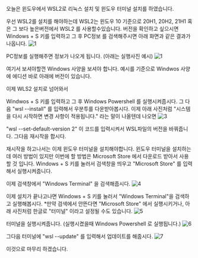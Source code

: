 오늘은 윈도우에서 WSL2로 리눅스 설치 및 윈도우 터미널 설치를 하였습니다.

우선 WSL2를 설치를 해야하는데 WSL2는 윈도우 10 기준으로 20H1, 20H2, 21H1 혹은 그 보다 높은버전에서 WSL2 를 사용할수있습니다.
버전을 확인하고 싶으시면 Windows + S 키를 입력하고 그 후 PC정보 를 검색해주시면 아래 화면과 같은 결과가 나옵니다.
![1](https://github.com/user-attachments/assets/89e6ca5f-60e6-442b-93ae-20d249c4c39e)

PC정보를 실행해주면 정보가 나오게 됩니다.
(아래는 실행사진 예시)
![1](https://github.com/user-attachments/assets/af080d05-1a23-440a-9bb1-7360556ae23f)

여기서 보셔야할껀 Windows 사양을 보셔야 합니다.
예시를 기준으로 Windwos 사양에 에디션 바로 아래에 버전이 있습니다.

이제 WLS2 설치로 넘어와서

Windwos + S 키를 입력하고 그 후 Windows Powershell 를 실행시켜줍시다.
그 다음 "wsl --install" 를 입력해서 우분투를 다운받아봅시다.
이제 아래 사진처럼 "시스템을 다시 시작하면 변경 사항이 적용됩니다." 라는 말이 나올텐데 나오면 
![3](https://github.com/user-attachments/assets/9e55e37c-b7b8-4919-a579-859427480f9b)

"wsl --set-default-version 2" 이 코드를 입력시켜서 WSL파일의 버전을 바꿔줍니다. 그다음 재시작을 합시다.

재시작을 하고나서는 이제 윈도우 터미널을 설치해야합니다.
윈도우 터미널을 설치하는데 여러 방법이 있지만 이번에 할 방법은 Microsoft Store 에서 다운로드 받아서 사용할 것 입니다.
Windows + S 키를 눌러서 검색창을 띄우고 "Microsoft Store" 를 입력해서 실행시켜줍니다.

이제 검색창에서 "Windows Terminal" 을 검색해줍시다.
![4](https://github.com/user-attachments/assets/9346e4ae-90dd-46d7-8abe-2d07e3d2b270)

이제 설치가 끝나고나면 Windows + S 키를 눌러서 "Windows Terminal"을 검색하고 실행해봅시다.
*만약 검색에서 안뜬다면 "Microsoft Store" 에서 실행시키거나, 아래 사진처럼 한글로 "터미널" 이라고 설정될 수도 있습니다.
![5](https://github.com/user-attachments/assets/a1a4e037-0fca-482b-98c4-86dbc7eda311)

터미널을 실행시켜줍니다. (실행시켰을때 Windows Powershell 로 실행됩니다.)
![6](https://github.com/user-attachments/assets/8817a381-dd50-4329-b7b1-7b77af86c203)

그다음 터미널에 "wsl --update" 를 입력해서 업데이트를 해줍시다.
![7](https://github.com/user-attachments/assets/7a111408-5155-408a-8eee-b82a96e42392)

이것으로 마무리 하겠습니다.

